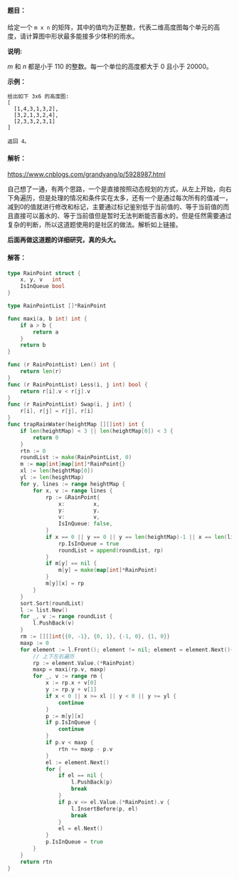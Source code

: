 #### 题目：

给定一个 `m x n` 的矩阵，其中的值均为正整数，代表二维高度图每个单元的高度，请计算图中形状最多能接多少体积的雨水。

**说明:**

*m* 和 *n* 都是小于 110 的整数。每一个单位的高度都大于 0 且小于 20000。

**示例：**

```
给出如下 3x6 的高度图:
[
  [1,4,3,1,3,2],
  [3,2,1,3,2,4],
  [2,3,3,2,3,1]
]

返回 4。
```

#### 解析：

<https://www.cnblogs.com/grandyang/p/5928987.html>

自己想了一通，有两个思路，一个是直接按照动态规划的方式，从左上开始，向右下角遍历，但是处理的情况和条件实在太多，还有一个是通过每次所有的值减一，减到0的值就进行修改和标记，主要通过标记鉴别低于当前值的、等于当前值的而且直接可以蓄水的、等于当前值但是暂时无法判断能否蓄水的，但是任然需要通过复杂的判断，所以这道题使用的是社区的做法。解析如上链接。

**后面再做这道题的详细研究，真的头大。**

#### 解答：

```go
type RainPoint struct {
	x, y, v   int
	IsInQueue bool
}

type RainPointList []*RainPoint

func maxi(a, b int) int {
	if a > b {
		return a
	}
	return b
}

func (r RainPointList) Len() int {
	return len(r)
}
func (r RainPointList) Less(i, j int) bool {
	return r[i].v < r[j].v
}
func (r RainPointList) Swap(i, j int) {
	r[i], r[j] = r[j], r[i]
}
func trapRainWater(heightMap [][]int) int {
	if len(heightMap) < 3 || len(heightMap[0]) < 3 {
		return 0
	}
	rtn := 0
	roundList := make(RainPointList, 0)
	m := map[int]map[int]*RainPoint{}
	xl := len(heightMap[0])
	yl := len(heightMap)
	for y, lines := range heightMap {
		for x, v := range lines {
			rp := &RainPoint{
				x:         x,
				y:         y,
				v:         v,
				IsInQueue: false,
			}
			if x == 0 || y == 0 || y == len(heightMap)-1 || x == len(lines)-1 {
				rp.IsInQueue = true
				roundList = append(roundList, rp)
			}
			if m[y] == nil {
				m[y] = make(map[int]*RainPoint)
			}
			m[y][x] = rp
		}
	}
	sort.Sort(roundList)
	l := list.New()
	for _, v := range roundList {
		l.PushBack(v)
	}
	rm := [][]int{{0, -1}, {0, 1}, {-1, 0}, {1, 0}}
	maxp := 0
	for element := l.Front(); element != nil; element = element.Next(){
		// 上下左右遍历
		rp := element.Value.(*RainPoint)
		maxp = maxi(rp.v, maxp)
		for _, v := range rm {
			x := rp.x + v[0]
			y := rp.y + v[1]
			if x < 0 || x >= xl || y < 0 || y >= yl {
				continue
			}
			p := m[y][x]
			if p.IsInQueue {
				continue
			}
			if p.v < maxp {
				rtn += maxp - p.v
			}
			el := element.Next()
			for {
				if el == nil {
					l.PushBack(p)
					break
				}
				if p.v <= el.Value.(*RainPoint).v {
					l.InsertBefore(p, el)
					break
				}
				el = el.Next()
			}
			p.IsInQueue = true
		}
	}
	return rtn
}
```

